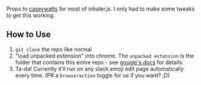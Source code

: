Props to [caseywatts](http://github.com/caseywatts) for most of inhaler.js. I only had to make some tweaks to get this working.

## How to Use

1. `git clone` the repo like normal
2. "load unpacked extension" into chrome. The `unpacked extension` is the folder that contains this entire repo - see [google's docs](https://developer.chrome.com/extensions/getstarted#unpacked]) for details.
3. Ta-da! Currently it'll run on any slack emoji edit page automatically every time. (PR a `browseraction` toggle for us if you want? ;D)
